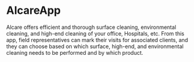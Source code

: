 # AlcareApp
Alcare offers efficient and thorough surface cleaning, environmental cleaning, and high-end cleaning of your office, Hospitals, etc. From this app, field representatives can mark their visits for associated clients, and they can choose based on which surface, high-end, and environmental cleaning needs to be performed and by which product.

